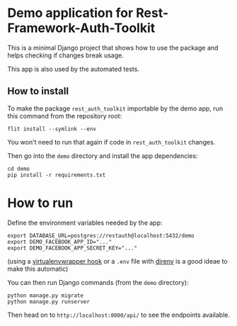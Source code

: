 # Demo application for Rest-Framework-Auth-Toolkit

This is a minimal Django project that shows how to use
the package and helps checking if changes break usage.

This app is also used by the automated tests.


## How to install

To make the package `rest_auth_toolkit` importable by the demo app,
run this command from the repository root:

```
flit install --symlink --env
```

You won't need to run that again if code in `rest_auth_toolkit` changes.

Then go into the `demo` directory and install the app dependencies:

```
cd demo
pip install -r requirements.txt
```

# How to run

Define the environment variables needed by the app:

```
export DATABASE_URL=postgres://restauth@localhost:5432/demo
export DEMO_FACEBOOK_APP_ID="..."
export DEMO_FACEBOOK_APP_SECRET_KEY="..."
```

(using a [virtualenvwrapper hook](https://virtualenvwrapper.readthedocs.io/en/latest/scripts.html#postactivate)
or a `.env` file with [direnv](https://direnv.net/) is a good ideae to make this automatic)

You can then run Django commands (from the `demo` directory):

```
python manage.py migrate
python manage.py runserver
```

Then head on to `http://localhost:8000/api/` to see the endpoints available.

